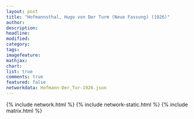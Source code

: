 ```yaml
---
layout: post
title: "Hofmannsthal, Hugo von Der Turm (Neue Fassung) (1926)"
author:
description:
headline:
modified:
category: 
tags: 
imagefeature: 
mathjax: 
chart: 
list: true
comments: true
featured: false
networkdata: Hofmann-Der_Tur-1926.json
---
```

{% include network.html %}
{% include network-static.html %}
{% include matrix.html %}
